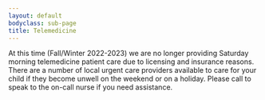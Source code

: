 ```yaml
---
layout: default
bodyclass: sub-page
title: Telemedicine 
---
```

At this time (Fall/Winter 2022-2023) we are no longer providing Saturday morning telemedicine patient care due to licensing and insurance reasons. There are a number of local urgent care providers available to care for your child if they become unwell on the weekend or on a holiday. Please call to speak to the on-call nurse if you need assistance.
